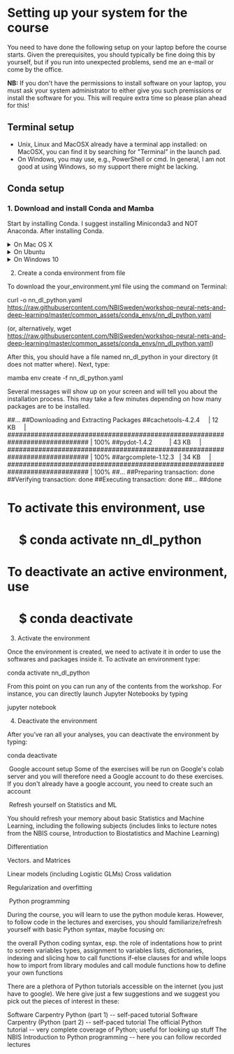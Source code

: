 # Setting up your system for the course

You need to have done the following setup on your laptop before the course starts.
Given the prerequisites, you should typically be fine doing this by yourself,
but if you run into unexpected problems, send me an e-mail or come by the office.

**NB:** If you don't have the permissions to install software on your laptop,
you must ask your system administrator to either give you such premissions or
install the software for you. This will require extra time so please plan ahead for this!

## Terminal setup

* Unix, Linux and MacOSX already have a terminal app installed:
  on MacOSX, you can find it by searching for "Terminal" in the launch pad.
* On Windows, you may use, e.g., PowerShell or cmd.
  In general, I am not good at using Windows, so my support there might be lacking.


## Conda setup

### 1. Download and install Conda and Mamba

Start by installing Conda. I suggest installing Miniconda3 and NOT Anaconda. After installing Conda.

<details>
  <summary>On Mac OS X</summary>

    First, make sure you have Xcode and CommandLineTools installed and updated to latest version (in AppStore). If you have not already installed CommadLineTools, go to a terminal window and run:

    `$ xcode-select --install`

    Second, download the latest version of Miniconda3 and run it to install.

    `$ curl -o Miniconda3-latest-MacOSX-x86_64.sh https://repo.anaconda.com/miniconda/Miniconda3-latest-MacOSX-x86_64.sh`
    `$ sh Miniconda3-latest-MacOSX-x86_64.sh`

    Follow the instructions on screen, scrolling down, pressing ENTER and replying yes when necessary.
    Install it in the default directory. Restart your terminal window to apply modifications.
    After restarting, you can type the command below to install Mamba:

    `$ conda init`
    `$ conda install -n base -c conda-forge mamba`
</details>

<details>
  <summary>On Ubuntu</summary>

First download the latest version of Miniconda3 and run it to install.

`$ wget https://repo.anaconda.com/miniconda/Miniconda3-latest-Linux-x86_64.sh`
`$ sh Miniconda3-latest-Linux-x86_64.sh`

Follow the instructions on screen replying yes when necessary. Restart your terminal window to apply modifications. After restarting, you can type the command below to install Mamba:

`$ conda init`
`$ conda install -n base -c conda-forge mamba`
</details>

<details>
  <summary>On Windows 10</summary>

    Unfortunately, not all packages available on conda are compatible with windows machines. The good news is that Windows 10 offers native linux support via the Windows Subsystem for Linux (WSL2). This allows you to run linux/bash commands from within windows without the need of a virtual machine nor a dual-boot setup (i.e. having 2 operating systems). However, WSL does not offer a complete support for graphical interfaces, so we need additional steps to make that happen.

    On Windows 10, install the WSL if you don’t have it. Follow the instructions [here](https://docs.microsoft.com/en-us/windows/wsl/install-win10)


    Once you have that installed, you can [download and install MobaXterm](https://mobaxterm.mobatek.net) (which is the enhanced terminal with graphical capacity).
    It is recommended that you INSTALL the program and not use the portable version.

    Inside MobaXterm, you will probably will see that your WSL is already listed on the left panel as an available connection. Just double-click it and you will be accessing it via MobaXterm. If by any chance you don’t see it there, close MobaXterm and go to the WSL terminal, because probably the WSL is not allowing SSH connections. You can follow this link for the instructions on how to do it. You need to complete until the step Start or restart the SSH service, while the further steps are optional, but might be useful.

    Inside MobaXterm, download Conda with the command:

    `$ wget https://repo.anaconda.com/miniconda/Miniconda3-latest-Linux-x86_64.sh`

    Inside MobaXterm, type the commands below to install Conda. Follow the instructions for the installation there.

    `$ cd ~/Downloads`
    `$ sh Miniconda3-latest-Linux-x86_64.sh`

    Inside MobaXterm, Follow the instructions on screen replying yes when necessary. Restart your terminal window to apply modifications. After restarting, you can type the command below to install Mamba:

    `$ conda init`
    `$ conda install -n base -c conda-forge mamba`

    Inside MobaXterm, type the commands below to install the X-server graphical [packages that are needed](https://docs.anaconda.com/anaconda/install/linux/).

    `$ sudo apt-get update`
    `$ sudo apt-get install libgl1-mesa-glx libegl1-mesa libxrandr2 libxrandr2 libxss1 libxcursor1 libxcomposite1 libasound2 libxi6 libxtst6`

    Close and open all application and Inside MobaXterm, you will probably will see that your WSL is already listed on the left panel as an available connection. Just double-click it and you will be accessing it via MobaXterm.
</details>

2. Create a conda environment from file

To download the your_environment.yml file using the command on Terminal:

curl -o nn_dl_python.yaml https://raw.githubusercontent.com/NBISweden/workshop-neural-nets-and-deep-learning/master/common_assets/conda_envs/nn_dl_python.yaml

(or, alternatively, wget https://raw.githubusercontent.com/NBISweden/workshop-neural-nets-and-deep-learning/master/common_assets/conda_envs/nn_dl_python.yaml)

After this, you should have a file named nn_dl_python in your directory (it does not matter where). Next, type:

mamba env create -f nn_dl_python.yaml

Several messages will show up on your screen and will tell you about the installation process. This may take a few minutes depending on how many packages are to be installed.

##...
##Downloading and Extracting Packages
##cachetools-4.2.4     | 12 KB     | ############################################################################# | 100%
##pydot-1.4.2          | 43 KB     | ############################################################################# | 100%
##argcomplete-1.12.3   | 34 KB     | ############################################################################# | 100%
##...
##Preparing transaction: done
##Verifying transaction: done
##Executing transaction: done
##...
##done
#
# To activate this environment, use
#
#     $ conda activate nn_dl_python
#
# To deactivate an active environment, use
#
#     $ conda deactivate
3. Activate the environment

Once the environment is created, we need to activate it in order to use the softwares and packages inside it. To activate an environment type:

conda activate nn_dl_python

From this point on you can run any of the contents from the workshop. For instance, you can directly launch Jupyter Notebooks by typing

jupyter notebook

4. Deactivate the environment

After you’ve ran all your analyses, you can deactivate the environment by typing:

conda deactivate

 Google account setup
Some of the exercises will be run on Google's colab server and you will therefore need a Google account to do these exercises.
If you don't already have a google account, you need to create such an account

 Refresh yourself on Statistics and ML

You should refresh your memory about basic Statistics and Machine Learning, including the following subjects (includes links to lecture notes from the NBIS course, Introduction to Biostatistics and Machine Learning)

Differentiation

Vectors. and Matrices

Linear models (including Logistic GLMs)
Cross validation

Regularization and overfitting

 Python programming

During the course, you will learn to use the python module keras. However, to follow code in the lectures and exercises, you should familiarize/refresh yourself with basic Python syntax, maybe focusing on:

the overall Python coding syntax, esp. the role of indentations
how to print to screen
variables types, assignment to variables
lists, dictionaries, indexing and slicing
how to call functions
if-else clauses
for and while loops
how to import from library modules and call module functions
how to define your own functions

There are a plethora of Python tutorials accessible on the internet (you just have to google). We here give just a few suggestions and we suggest you pick out the pieces of interest in these:

Software Carpentry Python (part 1) -- self-paced tutorial
Software Carpentry (Python (part 2) -- self-paced tutorial
The official Python tutorial -- very complete coverage of Python; useful for looking up stuff
The NBIS Introduction to Python programming -- here you can follow recorded lectures
